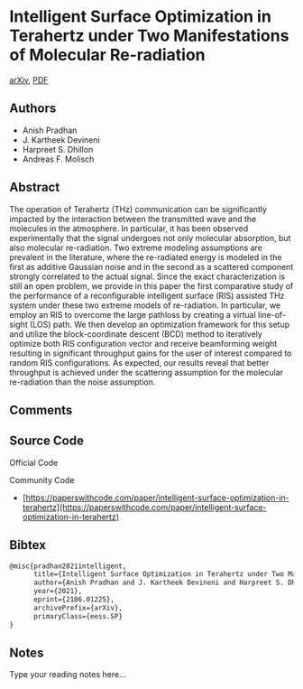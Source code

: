 
# Intelligent Surface Optimization in Terahertz under Two Manifestations of Molecular Re-radiation

[arXiv](https://arxiv.org/abs/2106.01225), [PDF](https://arxiv.org/pdf/2106.01225.pdf)

## Authors

- Anish Pradhan
- J. Kartheek Devineni
- Harpreet S. Dhillon
- Andreas F. Molisch

## Abstract

The operation of Terahertz (THz) communication can be significantly impacted by the interaction between the transmitted wave and the molecules in the atmosphere. In particular, it has been observed experimentally that the signal undergoes not only molecular absorption, but also molecular re-radiation. Two extreme modeling assumptions are prevalent in the literature, where the re-radiated energy is modeled in the first as additive Gaussian noise and in the second as a scattered component strongly correlated to the actual signal. Since the exact characterization is still an open problem, we provide in this paper the first comparative study of the performance of a reconfigurable intelligent surface (RIS) assisted THz system under these two extreme models of re-radiation. In particular, we employ an RIS to overcome the large pathloss by creating a virtual line-of-sight (LOS) path. We then develop an optimization framework for this setup and utilize the block-coordinate descent (BCD) method to iteratively optimize both RIS configuration vector and receive beamforming weight resulting in significant throughput gains for the user of interest compared to random RIS configurations. As expected, our results reveal that better throughput is achieved under the scattering assumption for the molecular re-radiation than the noise assumption.

## Comments



## Source Code

Official Code



Community Code

- [https://paperswithcode.com/paper/intelligent-surface-optimization-in-terahertz](https://paperswithcode.com/paper/intelligent-surface-optimization-in-terahertz)

## Bibtex

```tex
@misc{pradhan2021intelligent,
      title={Intelligent Surface Optimization in Terahertz under Two Manifestations of Molecular Re-radiation}, 
      author={Anish Pradhan and J. Kartheek Devineni and Harpreet S. Dhillon and Andreas F. Molisch},
      year={2021},
      eprint={2106.01225},
      archivePrefix={arXiv},
      primaryClass={eess.SP}
}
```

## Notes

Type your reading notes here...


